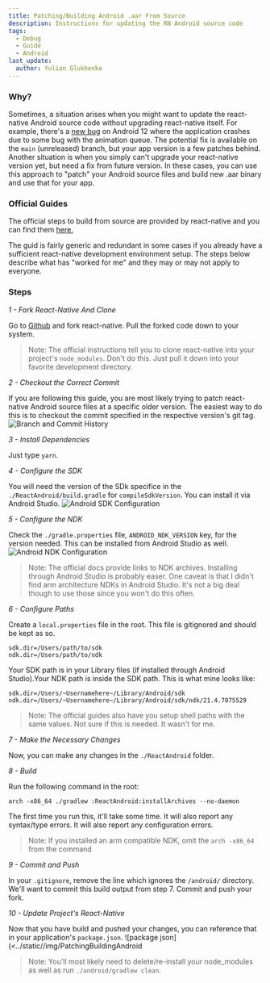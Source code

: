 ```yaml
---
title: Patching/Building Android .aar From Source
description: Instructions for updating the RN Android source code
tags:
  - Debug
  - Guide
  - Android
last_update:
  author: Yulian Glukhenko
---
```


### Why?

Sometimes, a situation arises when you might want to update the react-native Android source code without upgrading react-native itself. For example, there's a [new bug](https://github.com/facebook/react-native/issues/33375) on Android 12 where the application crashes due to some bug with the animation queue. The potential fix is available on the `main` (unreleased) branch, but your app version is a few patches behind. Another situation is when you simply can't upgrade your react-native version yet, but need a fix from future version. In these cases, you can use this approach to "patch" your Android source files and build new .aar binary and use that for your app.

### Official Guides

The official steps to build from source are provided by react-native and you can find them [here.](https://reactnative.dev/contributing/how-to-build-from-source)

The guid is fairly generic and redundant in some cases if you already have a sufficient react-native development environment setup. The steps below describe what has "worked for me" and they may or may not apply to everyone.

### Steps

_1 - Fork React-Native And Clone_

Go to [Github](https://github.com/facebook/react-native) and fork react-native. Pull the forked code down to your system.

> Note: The official instructions tell you to clone react-native into your project's `node_modules`. Don't do this. Just pull it down into your favorite development directory.

_2 - Checkout the Correct Commit_

If you are following this guide, you are most likely trying to patch react-native Android source files at a specific older version. The easiest way to do this is to checkout the commit specified in the respective version's git tag.
![Branch and Commit History](<../static/img/PatchingBuildingAndroid(1).jpg>)

_3 - Install Dependencies_

Just type `yarn`.

_4 - Configure the SDK_

You will need the version of the SDk specifice in the `./ReactAndroid/build.gradle` for `compileSdkVersion`. You can install it via Android Studio.
![Android SDK Configuration](<../static//img/PatchingBuildingAndroid(2).jpg>)

_5 - Configure the NDK_

Check the `./gradle.properties` file, `ANDROID_NDK_VERSION` key, for the version needed. This can be installed from Android Studio as well.
![Android NDK Configuration](<../static//img/PatchingBuildingAndroid(3).jpg>)

> Note: The official docs provide links to NDK archives. Installing through Android Studio is probably easer. One caveat is that I didn't find arm architecture NDKs in Android Studio. It's not a big deal though to use those since you won't do this often.

_6 - Configure Paths_

Create a `local.properties` file in the root. This file is gitignored and should be kept as so.

```
sdk.dir=/Users/path/to/sdk
ndk.dir=/Users/path/to/ndk
```

Your SDK path is in your Library files (if installed through Android Studio).Your NDK path is inside the SDK path. This is what mine looks like:

```
sdk.dir=/Users/~Usernamehere~/Library/Android/sdk
ndk.dir=/Users/~Usernamehere~/Library/Android/sdk/ndk/21.4.7075529
```

> Note: The official guides also have you setup shell paths with the same values. Not sure if this is needed. It wasn't for me.

_7 - Make the Necessary Changes_

Now, you can make any changes in the `./ReactAndroid` folder.

_8 - Build_

Run the following command in the root:

```
arch -x86_64 ./gradlew :ReactAndroid:installArchives --no-daemon
```

The first time you run this, it'll take some time. It will also report any syntax/type errors. It will also report any configuration errors.

> Note: If you installed an arm compatible NDK, omit the `arch -x86_64` from the command

_9 - Commit and Push_

In your `.gitignore`, remove the line which ignores the `/android/` directory. We'll want to commit this build output from step 7. Commit and push your fork.

_10 - Update Project's React-Native_

Now that you have build and pushed your changes, you can reference that in your application's `package.json`.
![package json](<../static//img/PatchingBuildingAndroid

> Note: You'll most likely need to delete/re-install your node_modules as well as run `./android/gradlew clean`.
